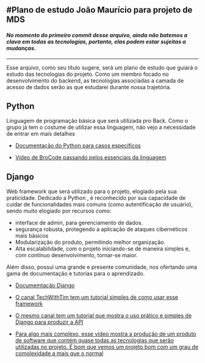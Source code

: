 #Plano de estudo João Maurício para projeto de MDS
---
#### *No momento do primeiro commit desse arquivo, ainda não batemos a clava em todas as tecnologias, portanto, elas podem estar sujeitas a mudanças.*

---

Esse arquivo, como seu título sugere, será um plano de estudo que guiará o estudo das tecnologias do projeto. Como um membro focado no desenvolvimento do backend, as tecnologias associadas a camada de acesso de dados serão as que estudarei durante nossa trajetória.


## Python

Linguagem de programação básica que será utilizada pro Back. Como o grupo já tem o costume de utilizar essa linguagem, não vejo a necessidade de entrar em mais detalhes

- [Documentação do Python para casos específicos](https://docs.python.org/3/)

- [Vídeo de BroCode passando pelos essenciais da linguagem](https://youtu.be/ix9cRaBkVe0?si=fcPk2Zi2TFbgTOX5)


## Django

Web framework que será utilizado para o projeto, elogiado pela sua praticidade. Dedicado a Python , é reconhecido por sua capacidade de cuidar de funcionalidades mais comuns (como autentificação de usuário), sendo muito elogiado por recursos como:

- interface de admin, para gerenciamento de dados.
- segurança robusta, protegendo a aplicação de ataques cibernéticos mais básicos
- Modularização do produto, permitindo melhor organização.
- Alta escalabilidade, com o projeto iniciando-se de maneira simples e, com contínuo desenvolvimento, tornar-se maior.

Além disso, possui uma grande e presente comunidade, nos ofertando uma gama de documentação e tutorias para o aprendizado.

- [Documemtação Django](https://docs.djangoproject.com/en/5.1/)

- [O canal TechWithTim tem um tutorial simples de como usar esse framework](https://youtu.be/nGIg40xs9e4?si=QHrYHgUZ3D94mUk-)

- [O mesmo canal tem um tutorial que mostra o uso prático e simples de Django para produzir a API](https://youtu.be/t-uAgI-AUxc?si=RPBgUBxiVI3YRqxk)

- [Para algo mais complexo, esse vídeo mostra a produção de um produto de software que contém quase todas as tecnologias que serão utilizadas no projeto. É bom que vemos um projeto bom com um grau de comolexidade a mais que o normal](https://youtu.be/c-QsfbznSXI?si=J_iiAcmL_fQZjD3g)